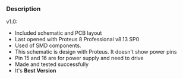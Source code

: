 ### Description

v1.0:
- Included schematic and PCB layout
- Last opened with Proteus 8 Professional v8.13 SP0
- Used of SMD components.
- This schematic is design with Proteus. It doesn't show power pins
- Pin 15 and 16 are for power supply and need to drive
- Made and tested successfully 
- It's **Best Version**